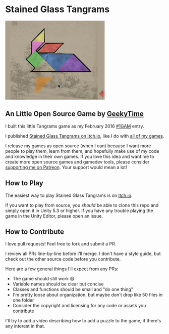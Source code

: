 # Stained Glass Tangrams

![Stained Glass Tangrams](./stained-glass-tangrams-icon.gif)

## An Little Open Source Game by [GeekyTime](https://www.patreon.com/geekytime)

I built this little Tangrams game as my February 2016 [#1GAM](http://www.onegameamonth.com/) entry.

I published [Stained Glass Tangrams on Itch.io](https://geekytime.itch.io/stained-glass-tangrams), like I do with [all of my games](https://geekytime.itch.io/).

I release my games as open source (when I can) because I want more people to play them, learn from them, and hopefully make use of my code and knowledge in their own games. If you love this idea and want me to create more open source games and gamedev tools, please consider [supporting me on Patreon](https://www.patreon.com/geekytime). Your support would mean a lot!

## How to Play

The easiest way to play Stained Glass Tangrams is on [Itch.io](https://geekytime.itch.io/stained-glass-tangrams).

If you want to play from source, you _should_ be able to clone this repo and simply open it in Unity 5.3 or higher. If you have any trouble playing the game in the Unity Editor, please open an issue.

## How to Contribute

I love pull requests! Feel free to fork and submit a PR.

I review all PRs line-by-line before I'll merge. I don't have a style guide, but check out the other source code before you contribute.

Here are a few general things I'll expect from any PRs:

- The game should still work :smile:
- Variable names should be clear but concise
- Classes and functions should be small and "do one thing"
- I'm pretty loose about organization, but maybe don't drop like 50 files in one folder
- Consider the copyright and licensing for any code or assets you contribute

I'll try to add a video describing how to add a puzzle to the game, if there's any interest in that.
